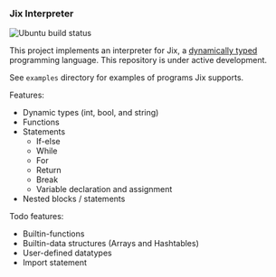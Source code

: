 ### Jix Interpreter
![Ubuntu build status](https://github.com/harsath/Jix-Interpreter/actions/workflows/jix_tests_ubuntu.yml/badge.svg)

This project implements an interpreter for Jix, a [dynamically typed](https://en.wikipedia.org/wiki/Dynamic_programming_language) programming language. This repository is under active development.

See `examples` directory for examples of programs Jix supports.

Features: 
- Dynamic types (int, bool, and string)
- Functions
- Statements
    - If-else
    - While
    - For
    - Return
    - Break
    - Variable declaration and assignment
- Nested blocks / statements

Todo features:
- Builtin-functions
- Builtin-data structures (Arrays and Hashtables)
- User-defined datatypes
- Import statement
